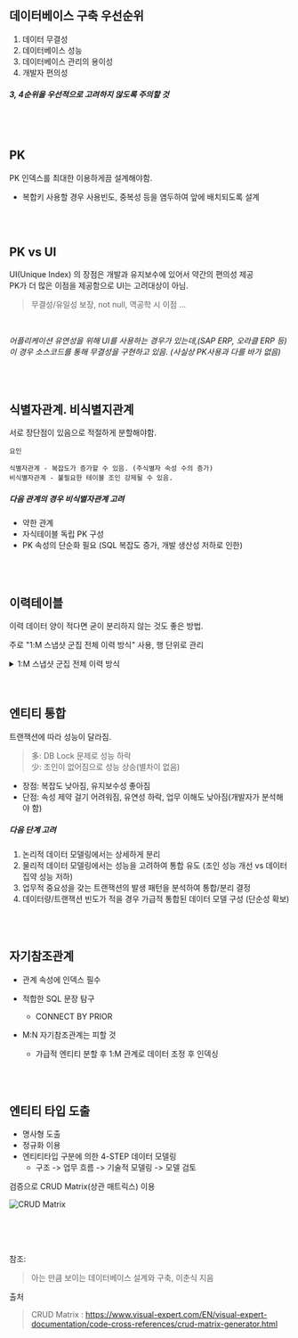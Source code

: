 ## 데이터베이스 구축 우선순위

1. 데이터 무결성
2. 데이터베이스 성능
3. 데이터베이스 관리의 용이성
4. 개발자 편의성

##### 3, 4순위을 우선적으로 고려하지 않도록 주의할 것

<br>
<br>

## PK 
PK 인덱스를 최대한 이용하게끔 설계해야함.
* 복합키 사용할 경우 사용빈도, 중복성 등을 염두하여 앞에 배치되도록 설계

<br>
<br>


## PK vs UI
UI(Unique Index) 의 장점은 개발과 유지보수에 있어서 약간의 편의성 제공
<br>
PK가 더 많은 이점을 제공함으로 UI는 고려대상이 아님.

> 무결성/유일성 보장, not null, 역공학 시 이점 ...

<br>

_어플리케이션 유연성을 위해 UI를 사용하는 경우가 있는데,(SAP ERP, 오라클 ERP 등) <br>이 경우 소스코드를 통해 무결성을 구현하고 있음. (사실상 PK사용과 다를 바가 없음)_

<br>
<br>


## 식별자관계. 비식별지관계
서로 장단점이 있음으로 적절하게 분할해야함.


```
요인 

식별자관계 - 복잡도가 증가할 수 있음. (주식별자 속성 수의 증가)
비식별자관계 - 불필요한 테이블 조인 강제될 수 있음. 
```


##### 다음 관계의 경우 비식별자관계 고려
* 약한 관계
* 자식테이블 독립 PK 구성
* PK 속성의 단순화 필요 (SQL 복잡도 증가, 개발 생산성 저하로 인한)

<br>
<br>


## 이력테이블
이력 데이터 양이 적다면 굳이 분리하지 않는 것도 좋은 방법.

주로 "1:M 스냅샷 군집 전체 이력 방식" 사용, 행 단위로 관리 

<details>
	<summary>1:M 스냅샷 군집 전체 이력 방식</summary>
    
    마스터 테이블의 일부 컬럼들을 묶어 별도의 테이블에 마스터에 테이블의 현재정보를 포함한 모든 변경된 정보를 보관

</details>

<br>
<br>

## 엔티티 통합
트랜잭션에 따라 성능이 달라짐.
> 多: DB Lock 문제로 성능 하락
<br> 少: 조인이 없어짐으로 성능 상승(별차이 없음)

* 장점: 복잡도 낮아짐, 유지보수성 좋아짐
* 단점: 속성 제약 걸기 어려워짐, 유연성 하락, 업무 이해도 낮아짐(개발자가 분석해야 함)

##### 다음 단계 고려
1. 논리적 데이터 모델링에서는 상세하게 분리
2. 물리적 데이터 모델링에서는 성능을 고려하여 통합 유도 (조인 성능 개선 vs 데이터 집약 성능 저하)
3. 업무적 중요성을 갖는 트랜잭션의 발생 패턴을 분석하여 통합/분리 결정
4. 데이터량/트랜잭션 빈도가 적을 경우 가급적 통합된 데이터 모델 구성 (단순성 확보)

<br>
<br>


## 자기참조관계

* 관계 속성에 인덱스 필수

* 적합한 SQL 문장 탐구
    * CONNECT BY PRIOR
* M:N 자기참조관계는 피할 것
    * 가급적 엔티티 분할 후 1:M 관계로 데이터 조정 후 인덱싱


<br>
<br>


## 엔티티 타입 도출

* 명사형 도출
* 정규화 이용
* 엔티티타입 구분에 의한 4-STEP 데이터 모델링
    * 구조 -> 업무 흐름 -> 기술적 모델링 -> 모델 검토

검증으로 CRUD Matrix(상관 매트릭스) 이용

![CRUD Matrix](https://www.visual-expert.com/images/blog-CRUD-Matrix.png)

<br>
<br>
<br>

참조:
> 아는 만큼 보이는 데이터베이스 설계와 구축, 이춘식 지음

출처 
> CRUD Matrix : https://www.visual-expert.com/EN/visual-expert-documentation/code-cross-references/crud-matrix-generator.html

